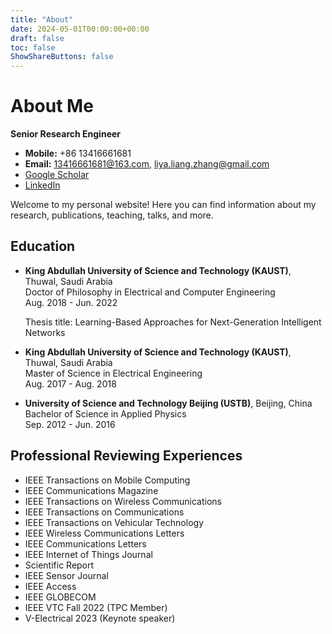 ```yaml
---
title: "About"
date: 2024-05-01T00:00:00+00:00
draft: false
toc: false
ShowShareButtons: false
---
```


# About Me

**Senior Research Engineer**

- **Mobile:** +86 13416661681
- **Email:** 13416661681@163.com, liya.liang.zhang@gmail.com
- [Google Scholar](https://scholar.google.com/citations?hl=en&user=3tjnwCEAAAAJ&sortby=pubdate&view_op=list_works&gmla=AJsN-F4pWfVRlIolYWSlHod2XGCPk8RX1fC9CZZfP_mr6i39HWY9vymwmgKqr0DwaIK4hrDr3xRlVp6xt6BBLLATwGsTBmOcyLZxL6Mfpg4MU9m9Ob9QXDU)
- [LinkedIn](https://www.linkedin.com/in/liangzhang-liya6666/)

Welcome to my personal website! Here you can find information about my research, publications, teaching, talks, and more.

## Education

- **King Abdullah University of Science and Technology (KAUST)**, Thuwal, Saudi Arabia  
  Doctor of Philosophy in Electrical and Computer Engineering  
  Aug. 2018 - Jun. 2022  
  
  Thesis title: Learning-Based Approaches for Next-Generation Intelligent Networks

- **King Abdullah University of Science and Technology (KAUST)**, Thuwal, Saudi Arabia  
  Master of Science in Electrical Engineering  
  Aug. 2017 - Aug. 2018  
  

- **University of Science and Technology Beijing (USTB)**, Beijing, China  
  Bachelor of Science in Applied Physics  
  Sep. 2012 - Jun. 2016  


## Professional Reviewing Experiences

- IEEE Transactions on Mobile Computing
- IEEE Communications Magazine
- IEEE Transactions on Wireless Communications
- IEEE Transactions on Communications
- IEEE Transactions on Vehicular Technology
- IEEE Wireless Communications Letters
- IEEE Communications Letters
- IEEE Internet of Things Journal
- Scientific Report
- IEEE Sensor Journal
- IEEE Access
- IEEE GLOBECOM
- IEEE VTC Fall 2022 (TPC Member)
- V-Electrical 2023 (Keynote speaker)
